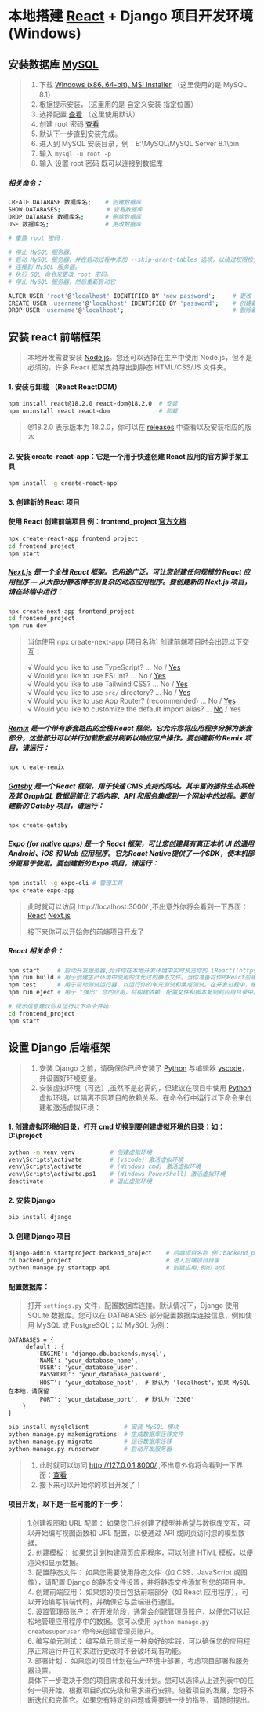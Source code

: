 # 本地搭建 [React](https://github.com/facebook/react) + Django 项目开发环境 (Windows)


## 安装数据库 [MySQL](https://dev.mysql.com/downloads/mysql/)
> 1. 下载 [Windows (x86, 64-bit), MSI Installer](https://dev.mysql.com/downloads/mysql/)  （这里使用的是 MySQL 8.1）
> 2. 根据提示安装，（这里用的是 自定义安装 指定位置）
> 3. 选择配置 [查看](https://github.com/Sam-Mey/some_project/blob/main/React-Django_dev-env/img/mysql01.png) （这里使用默认）
> 4. 创建 root 密码 [查看](https://github.com/Sam-Mey/some_project/blob/main/React-Django_dev-env/img/mysql02.png)
> 5. 默认下一步直到安装完成。
> 6. 进入到 MySQL 安装目录，例：E:\MySQL\MySQL Server 8.1\bin
> 7. 输入 `mysql -u root -p` 
> 8. 输入 设置 root 密码 既可以连接到数据库 

##### 相关命令：
```bash
CREATE DATABASE 数据库名;    # 创建数据库
SHOW DATABASES;             # 查看数据库
DROP DATABASE 数据库名;      # 删除数据库
USE 数据库名;                # 更改数据库

# 重置 root 密码：

# 停止 MySQL 服务器。
# 启动 MySQL 服务器，并在启动过程中添加 --skip-grant-tables 选项，以绕过权限检查。
# 连接到 MySQL 服务器。
# 执行 SQL 命令来更改 root 密码。
# 停止 MySQL 服务器，然后重新启动它

ALTER USER 'root'@'localhost' IDENTIFIED BY 'new_password';     # 更改 root 密码
CREATE USER 'username'@'localhost' IDENTIFIED BY 'password';    # 创建新用户
DROP USER 'username'@'localhost';                               # 删除新用户
```

## 安装 react 前端框架
  
> 本地开发需要安装 [Node.js](https://nodejs.org/en)。您还可以选择在生产中使用 Node.js，但不是必须的。许多 React 框架支持导出到静态 HTML/CSS/JS 文件夹。

#### 1. 安装与卸载 （React  ReactDOM）
```bash
npm install react@18.2.0 react-dom@18.2.0  # 安装
npm uninstall react react-dom              # 卸载
```
> @18.2.0 表示版本为 18.2.0，你可以在 [releases](https://github.com/facebook/react/releases) 中查看以及安装相应的版本

#### 2. 安装 create-react-app：它是一个用于快速创建 React 应用的官方脚手架工具
```bash
npm install -g create-react-app
```

#### 3. 创建新的 React 项目  
#### 使用 React 创建前端项目 例：frontend_project [官方文档](https://react.dev/learn/start-a-new-react-project)
```bash
npx create-react-app frontend_project
cd frontend_project
npm start
```
  
##### [Next.js](https://react.dev/learn/start-a-new-react-project) 是一个全栈 React 框架。它用途广泛，可让您创建任何规模的 React 应用程序 — 从大部分静态博客到复杂的动态应用程序。要创建新的 Next.js 项目，请在终端中运行：
```bash
npx create-next-app frontend_project  
cd frontend_project
npm run dev
```
> 当你使用 npx create-next-app [项目名称] 创建前端项目时会出现以下交互：  
>  
> √ Would you like to use TypeScript? ... No / [Yes]()  
> √ Would you like to use ESLint? ... No / [Yes]()  
> √ Would you like to use Tailwind CSS? ... No / [Yes]()  
> √ Would you like to use `src/` directory? ... No / [Yes]()  
> √ Would you like to use App Router? (recommended) ... No / [Yes]()  
> √ Would you like to customize the default import alias? ... [No]() / Yes
>  

##### [Remix](https://react.dev/learn/start-a-new-react-project) 是一个带有嵌套路由的全栈 React 框架。它允许您将应用程序分解为嵌套部分，这些部分可以并行加载数据并刷新以响应用户操作。要创建新的 Remix 项目，请运行：
```bash
npx create-remix
```

##### [Gatsby](https://react.dev/learn/start-a-new-react-project) 是一个 React 框架，用于快速 CMS 支持的网站。其丰富的插件生态系统及其 GraphQL 数据层简化了将内容、API 和服务集成到一个网站中的过程。要创建新的 Gatsby 项目，请运行：
```bash
npx create-gatsby
```

##### [Expo (for native apps)](https://react.dev/learn/start-a-new-react-project) 是一个 React 框架，可让您创建具有真正本机 UI 的通用 Android、iOS 和 Web 应用程序。它为React Native提供了一个SDK，使本机部分更易于使用。要创建新的 Expo 项目，请运行：
```bash
npm install -g expo-cli # 管理工具
npx create-expo-app
```
  
> 此时就可以访问 http://localhost:3000/ ,不出意外你将会看到一下界面：[React](https://github.com/Sam-Mey/some_project/blob/main/React-Django_dev-env/img/React.png)  [Next.js](https://github.com/Sam-Mey/some_project/blob/main/React-Django_dev-env/img/Nextjs.png)
>   
> 接下来你可以开始你的前端项目开发了
  
##### React 相关命令：
```bash
npm start     # 启动开发服务器,允许你在本地开发环境中实时预览你的 [React](https://github.com/facebook/react) 应用。当你运行这个命令时，它将启动一个本地服务器并在浏览器中打开应用。你可以在开发服务器中进行代码修改，它会自动重新加载以显示更新。
npm run build # 用于创建生产环境中使用的优化过的静态文件。当你准备将你的React应用部署到生产环境时，运行这个命令会将所有的代码和资源打包成一个或多个优化的静态文件。这些文件可以更有效地加载和运行，提供更好的性能。
npm test      # 用于启动测试运行器，以运行你的单元测试和集成测试。在开发过程中，编写测试可以帮助你捕捉潜在的问题，确保代码的质量和稳定性。
npm run eject # 用于 "弹出" 你的应用，将构建依赖、配置文件和脚本复制到应用目录中。通过执行此命令，你将不再依赖于 create-react-app 提供的开发环境和配置，但请注意，一旦弹出，就不能撤销操作。这个命令可以让你更深入地自定义项目的构建配置。

# 提示信息建议你从运行以下命令开始:
cd frontend_project
npm start
```

## 设置 Django 后端框架

> 1. 安装 Django 之前，请确保你已经安装了 [Python](https://www.python.org/) 与编辑器 [vscode](https://code.visualstudio.com/)，并设置好环境变量。  
> 2. 安装虚拟环境（可选）,虽然不是必需的，但建议在项目中使用 [Python](https://www.python.org/) 虚拟环境，以隔离不同项目的依赖关系。在命令行中运行以下命令来创建和激活虚拟环境： 
  
#### 1. 创建虚拟环境的目录，打开 cmd 切换到要创建虚拟环境的目录；如：D:\project
```bash
python -m venv venv          # 创建虚拟环境
venv\Scripts\activate        # (vscode) 激活虚拟环境 
venv\Scripts\activate        # (Windows cmd) 激活虚拟环境 
venv\Scripts\activate.ps1    # (Windows PowerShell) 激活虚拟环境
deactivate                   # 退出虚拟环境
```

#### 2. 安装 Django
```bash
pip install django
```

#### 3. 创建 Django 项目
```bash
django-admin startproject backend_project    # 后端项目名称 例：backend_project
cd backend_project                           # 进入后端项目目录
python manage.py startapp api                # 创建应用,例如 api
```
#### 配置数据库：
> 打开 `settings.py` 文件，配置数据库连接。默认情况下，Django 使用 SQLite 数据库。您可以在 DATABASES 部分配置数据库连接信息，例如使用 MySQL 或 PostgreSQL；以 MySQL 为例：
>   
```
DATABASES = {
    'default': {
        'ENGINE': 'django.db.backends.mysql',
        'NAME': 'your_database_name',
        'USER': 'your_database_user',
        'PASSWORD': 'your_database_password',
        'HOST': 'your_database_host',  # 默认为 'localhost'，如果 MySQL 在本地，请保留
        'PORT': 'your_database_port',  # 默认为 '3306'
    }
}
```

```bash
pip install mysqlclient          # 安装 MySQL 模块
python manage.py makemigrations  # 生成数据库迁移文件
python manage.py migrate         # 运行数据库迁移
python manage.py runserver       # 启动开发服务器
```

> 1. 此时就可以访问 http://127.0.0.1:8000/ ,不出意外你将会看到一下界面：[查看](https://github.com/Sam-Mey/some_project/blob/main/React-Django_dev-env/img/Django.png)   
> 2. 接下来可以开始你的项目开发了！

#### 项目开发，以下是一些可能的下一步：

> 1.创建视图和 URL 配置： 如果您已经创建了模型并希望与数据库交互，可以开始编写视图函数和 URL 配置，以便通过 API 或网页访问您的模型数据。  
> 2. 创建模板： 如果您计划构建网页应用程序，可以创建 HTML 模板，以便渲染和显示数据。  
> 3. 配置静态文件： 如果您需要使用静态文件（如 CSS、JavaScript 或图像），请配置 Django 的静态文件设置，并将静态文件添加到您的项目中。  
> 4. 创建前端应用： 如果您的项目包括前端部分（如 React 应用程序），可以开始编写前端代码，并确保它与后端进行通信。  
> 5. 设置管理员账户： 在开发阶段，通常会创建管理员账户，以便您可以轻松地管理应用程序中的数据。您可以使用 `python manage.py createsuperuser` 命令来创建管理员账户。  
> 6. 编写单元测试： 编写单元测试是一种良好的实践，可以确保您的应用程序正常运行并在将来进行更改时不会破坏现有功能。  
> 7. 部署计划： 如果您的项目计划在生产环境中部署，考虑项目部署和服务器设置。  
>  具体下一步取决于您的项目需求和开发计划。您可以选择从上述列表中的任何一项开始，根据项目的优先级和需求进行安排。随着项目的发展，您将不断迭代和完善它。如果您有特定的问题或需要进一步的指导，请随时提出。
